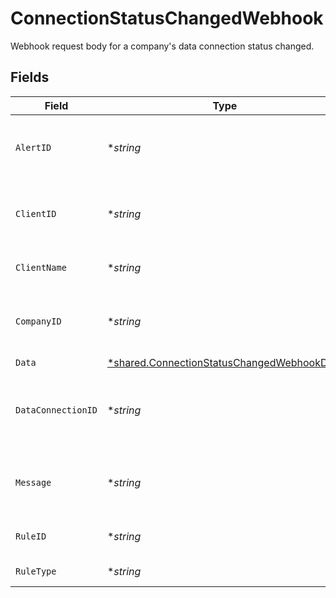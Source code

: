 # ConnectionStatusChangedWebhook

Webhook request body for a company's data connection status changed.


## Fields

| Field                                                                                                          | Type                                                                                                           | Required                                                                                                       | Description                                                                                                    | Example                                                                                                        |
| -------------------------------------------------------------------------------------------------------------- | -------------------------------------------------------------------------------------------------------------- | -------------------------------------------------------------------------------------------------------------- | -------------------------------------------------------------------------------------------------------------- | -------------------------------------------------------------------------------------------------------------- |
| `AlertID`                                                                                                      | **string*                                                                                                      | :heavy_minus_sign:                                                                                             | Unique identifier of the webhook event.                                                                        |                                                                                                                |
| `ClientID`                                                                                                     | **string*                                                                                                      | :heavy_minus_sign:                                                                                             | Unique identifier for your client in Codat.                                                                    |                                                                                                                |
| `ClientName`                                                                                                   | **string*                                                                                                      | :heavy_minus_sign:                                                                                             | Name of your client in Codat.                                                                                  |                                                                                                                |
| `CompanyID`                                                                                                    | **string*                                                                                                      | :heavy_minus_sign:                                                                                             | Unique identifier for your SMB in Codat.                                                                       | 8a210b68-6988-11ed-a1eb-0242ac120002                                                                           |
| `Data`                                                                                                         | [*shared.ConnectionStatusChangedWebhookData](../../../pkg/models/shared/connectionstatuschangedwebhookdata.md) | :heavy_minus_sign:                                                                                             | N/A                                                                                                            |                                                                                                                |
| `DataConnectionID`                                                                                             | **string*                                                                                                      | :heavy_minus_sign:                                                                                             | Unique identifier for a company's data connection.                                                             | 2e9d2c44-f675-40ba-8049-353bfcb5e171                                                                           |
| `Message`                                                                                                      | **string*                                                                                                      | :heavy_minus_sign:                                                                                             | A human readable message about the webhook.                                                                    |                                                                                                                |
| `RuleID`                                                                                                       | **string*                                                                                                      | :heavy_minus_sign:                                                                                             | Unique identifier for the rule.                                                                                |                                                                                                                |
| `RuleType`                                                                                                     | **string*                                                                                                      | :heavy_minus_sign:                                                                                             | The type of rule.                                                                                              |                                                                                                                |